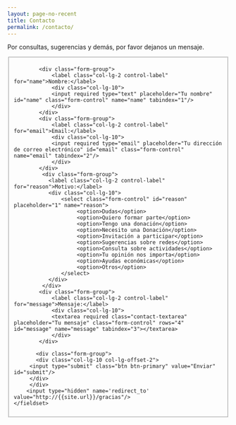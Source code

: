 ```yaml
---
layout: page-no-recent
title: Contacto
permalink: /contacto/
---
```



Por consultas, sugerencias y demás, por favor dejanos un mensaje.

<form id="contact-form" class="form-horizontal" action="https://getsimpleform.com/messages?form_api_token=b6366dffeb23c6592fcd9e990f0ec919" method="POST" enctype="multipart/form-data">
       <fieldset>
       
            <div class="form-group">
                <label class="col-lg-2 control-label" for="name">Nombre:</label>
                <div class="col-lg-10">
                <input required type="text" placeholder="Tu nombre" id="name" class="form-control" name="name" tabindex="1"/>
                </div>
            </div>
            <div class="form-group">
                <label class="col-lg-2 control-label" for="email">Email:</label>
                <div class="col-lg-10">
                <input required type="email" placeholder="Tu dirección de correo electrónico" id="email" class="form-control" name="email" tabindex="2"/>
                </div>
            </div>
             <div class="form-group">
               <label class="col-lg-2 control-label" for="reason">Motivo:</label>
               <div class="col-lg-10">
                   <select class="form-control" id="reason" placeholder="1" name="reason">
                        <option>Dudas</option>
                        <option>Quiero formar parte</option>
                        <option>Tengo una donación</option>
                        <option>Necesito una Donación</option>
                        <option>Invitación a participar</option>
                        <option>Sugerencias sobre redes</option>
                        <option>Consulta sobre actividades</option>
                        <option>Tu opinión nos importa</option>
                        <option>Ayudas económicas</option>
                        <option>Otros</option>                     
                   </select>
               </div>
             </div>
            <div class="form-group">
                <label class="col-lg-2 control-label" for="message">Mensaje:</label>
                <div class="col-lg-10">
                <textarea required class="contact-textarea" placeholder="Tu mensaje" class="form-control" rows="4" id="message" name="message" tabindex="3"></textarea>
                </div>
            </div>
            
           <div class="form-group"> 
           <div class="col-lg-10 col-lg-offset-2">  
         <input type="submit" class="btn btn-primary" value="Enviar" id="submit"/>
         </div>
         </div>
        <input type="hidden" name='redirect_to' value="http://{{site.url}}/gracias"/>
    </fieldset>  
</form>